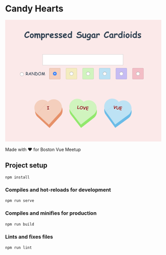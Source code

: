 # Candy Hearts

![a textbox and some colored hearts spelling out "I Love Vue"](header-image.png "Candy Hearts")


Made with ❤️ for Boston Vue Meetup

## Project setup
```
npm install
```

### Compiles and hot-reloads for development
```
npm run serve
```

### Compiles and minifies for production
```
npm run build
```

### Lints and fixes files
```
npm run lint
```
